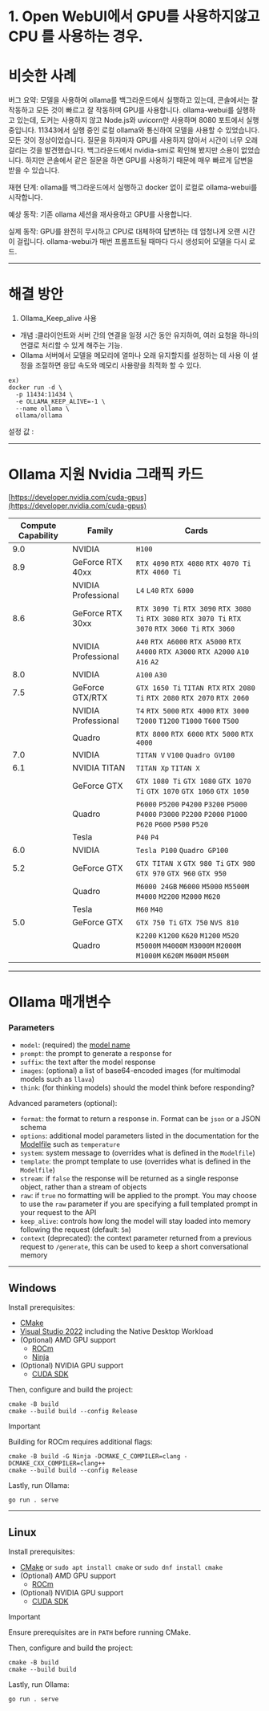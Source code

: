 # 1. Open WebUI에서 GPU를 사용하지않고 CPU 를 사용하는 경우. 

# 비슷한 사례 

버그 요약:
모델을 사용하여 ollama를 백그라운드에서 실행하고 있는데, 콘솔에서는 잘 작동하고 모든 것이 빠르고 잘 작동하며 GPU를 사용합니다.
ollama-webui를 실행하고 있는데, 도커는 사용하지 않고 Node.js와 uvicorn만 사용하며 8080 포트에서 실행 중입니다. 11343에서 실행 중인 로컬 ollama와 통신하여 모델을 사용할 수 있었습니다. 모든 것이 정상이었습니다. 질문을 하자마자 GPU를 사용하지 않아서 시간이 너무 오래 걸리는 것을 발견했습니다. 백그라운드에서 nvidia-smi로 확인해 봤지만 소용이 없었습니다. 하지만 콘솔에서 같은 질문을 하면 GPU를 사용하기 때문에 매우 빠르게 답변을 받을 수 있습니다.

재현 단계:
ollama를 백그라운드에서 실행하고 docker 없이 로컬로 ollama-webui를 시작합니다.

예상 동작:
기존 ollama 세션을 재사용하고 GPU를 사용합니다.

실제 동작:
GPU를 완전히 무시하고 CPU로 대체하여 답변하는 데 엄청나게 오랜 시간이 걸립니다.
ollama-webui가 매번 프롬프트될 때마다 다시 생성되어 모델을 다시 로드.


----
# 해결 방안 
1) Ollama_Keep_alive 사용
- 개념 :클라이언트와 서버 간의 연결을 일정 시간 동안 유지하여, 여러 요청을 하나의 연결로 처리할 수 있게 해주는 기능.
- Ollama 서버에서 모델을 메모리에 얼마나 오래 유지할지를 설정하는 데 사용 
  이 설정을 조절하면 응답 속도와 메모리 사용량을 최적화 할 수 있다.

```
ex)
docker run -d \
  -p 11434:11434 \
  -e OLLAMA_KEEP_ALIVE=-1 \
  --name ollama \
  ollama/ollama 
```

설정 값 : 


---
# Ollama 지원 Nvidia 그래픽 카드 
[https://developer.nvidia.com/cuda-gpus](https://developer.nvidia.com/cuda-gpus)

| Compute Capability | Family              | Cards                                                                                                       |
| ------------------ | ------------------- | ----------------------------------------------------------------------------------------------------------- |
| 9.0                | NVIDIA              | `H100`                                                                                                      |
| 8.9                | GeForce RTX 40xx    | `RTX 4090` `RTX 4080` `RTX 4070 Ti` `RTX 4060 Ti`                                                           |
|                    | NVIDIA Professional | `L4` `L40` `RTX 6000`                                                                                       |
| 8.6                | GeForce RTX 30xx    | `RTX 3090 Ti` `RTX 3090` `RTX 3080 Ti` `RTX 3080` `RTX 3070 Ti` `RTX 3070` `RTX 3060 Ti` `RTX 3060`         |
|                    | NVIDIA Professional | `A40` `RTX A6000` `RTX A5000` `RTX A4000` `RTX A3000` `RTX A2000` `A10` `A16` `A2`                          |
| 8.0                | NVIDIA              | `A100` `A30`                                                                                                |
| 7.5                | GeForce GTX/RTX     | `GTX 1650 Ti` `TITAN RTX` `RTX 2080 Ti` `RTX 2080` `RTX 2070` `RTX 2060`                                    |
|                    | NVIDIA Professional | `T4` `RTX 5000` `RTX 4000` `RTX 3000` `T2000` `T1200` `T1000` `T600` `T500`                                 |
|                    | Quadro              | `RTX 8000` `RTX 6000` `RTX 5000` `RTX 4000`                                                                 |
| 7.0                | NVIDIA              | `TITAN V` `V100` `Quadro GV100`                                                                             |
| 6.1                | NVIDIA TITAN        | `TITAN Xp` `TITAN X`                                                                                        |
|                    | GeForce GTX         | `GTX 1080 Ti` `GTX 1080` `GTX 1070 Ti` `GTX 1070` `GTX 1060` `GTX 1050`                                     |
|                    | Quadro              | `P6000` `P5200` `P4200` `P3200` `P5000` `P4000` `P3000` `P2200` `P2000` `P1000` `P620` `P600` `P500` `P520` |
|                    | Tesla               | `P40` `P4`                                                                                                  |
| 6.0                | NVIDIA              | `Tesla P100` `Quadro GP100`                                                                                 |
| 5.2                | GeForce GTX         | `GTX TITAN X` `GTX 980 Ti` `GTX 980` `GTX 970` `GTX 960` `GTX 950`                                          |
|                    | Quadro              | `M6000 24GB` `M6000` `M5000` `M5500M` `M4000` `M2200` `M2000` `M620`                                        |
|                    | Tesla               | `M60` `M40`                                                                                                 |
| 5.0                | GeForce GTX         | `GTX 750 Ti` `GTX 750` `NVS 810`                                                                            |
|                    | Quadro              | `K2200` `K1200` `K620` `M1200` `M520` `M5000M` `M4000M` `M3000M` `M2000M` `M1000M` `K620M` `M600M` `M500M`  |

--- 
# Ollama 매개변수

### Parameters

- `model`: (required) the [model name](#model-names)
- `prompt`: the prompt to generate a response for
- `suffix`: the text after the model response
- `images`: (optional) a list of base64-encoded images (for multimodal models such as `llava`)
- `think`: (for thinking models) should the model think before responding?

Advanced parameters (optional):

- `format`: the format to return a response in. Format can be `json` or a JSON schema
- `options`: additional model parameters listed in the documentation for the [Modelfile](./modelfile.md#valid-parameters-and-values) such as `temperature`
- `system`: system message to (overrides what is defined in the `Modelfile`)
- `template`: the prompt template to use (overrides what is defined in the `Modelfile`)
- `stream`: if `false` the response will be returned as a single response object, rather than a stream of objects
- `raw`: if `true` no formatting will be applied to the prompt. You may choose to use the `raw` parameter if you are specifying a full templated prompt in your request to the API
- `keep_alive`: controls how long the model will stay loaded into memory following the request (default: `5m`)
- `context` (deprecated): the context parameter returned from a previous request to `/generate`, this can be used to keep a short conversational memory
---
## Windows

Install prerequisites:

- [CMake](https://cmake.org/download/)
- [Visual Studio 2022](https://visualstudio.microsoft.com/downloads/) including the Native Desktop Workload
- (Optional) AMD GPU support
    - [ROCm](https://rocm.docs.amd.com/en/latest/)
    - [Ninja](https://github.com/ninja-build/ninja/releases)
- (Optional) NVIDIA GPU support
    - [CUDA SDK](https://developer.nvidia.com/cuda-downloads?target_os=Windows&target_arch=x86_64&target_version=11&target_type=exe_network)

Then, configure and build the project:

```shell
cmake -B build
cmake --build build --config Release
```

> [!IMPORTANT]
> Building for ROCm requires additional flags:
> ```
> cmake -B build -G Ninja -DCMAKE_C_COMPILER=clang -DCMAKE_CXX_COMPILER=clang++
> cmake --build build --config Release
> ```


Lastly, run Ollama:

```shell
go run . serve
```

---

## Linux

Install prerequisites:

- [CMake](https://cmake.org/download/) or `sudo apt install cmake` or `sudo dnf install cmake`
- (Optional) AMD GPU support
    - [ROCm](https://rocm.docs.amd.com/projects/install-on-linux/en/latest/install/quick-start.html)
- (Optional) NVIDIA GPU support
    - [CUDA SDK](https://developer.nvidia.com/cuda-downloads)

> [!IMPORTANT]
> Ensure prerequisites are in `PATH` before running CMake.


Then, configure and build the project:

```shell
cmake -B build
cmake --build build
```

Lastly, run Ollama:

```shell
go run . serve
```
